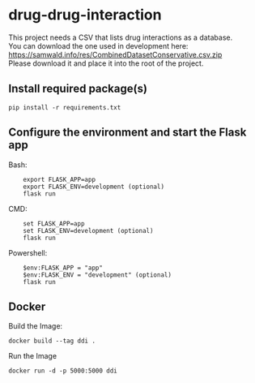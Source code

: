 # drug-drug-interaction

This project needs a CSV that lists drug interactions as a database.  
You can download the one used in development here:  
https://samwald.info/res/CombinedDatasetConservative.csv.zip  
Please download it and place it into the root of the project.

## Install required package(s)
```
pip install -r requirements.txt
```

## Configure the environment and start the Flask app

Bash:
```
    export FLASK_APP=app
    export FLASK_ENV=development (optional)
    flask run
```
CMD:
```
    set FLASK_APP=app
    set FLASK_ENV=development (optional)
    flask run
```
Powershell:
```
    $env:FLASK_APP = "app"
    $env:FLASK_ENV = "development" (optional)
    flask run
```


## Docker
Build the Image:
```
docker build --tag ddi .
```

Run the Image
```
docker run -d -p 5000:5000 ddi
```
